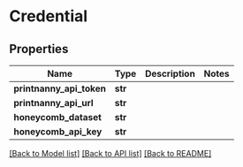 # Credential


## Properties
Name | Type | Description | Notes
------------ | ------------- | ------------- | -------------
**printnanny_api_token** | **str** |  | 
**printnanny_api_url** | **str** |  | 
**honeycomb_dataset** | **str** |  | 
**honeycomb_api_key** | **str** |  | 

[[Back to Model list]](../README.md#documentation-for-models) [[Back to API list]](../README.md#documentation-for-api-endpoints) [[Back to README]](../README.md)



